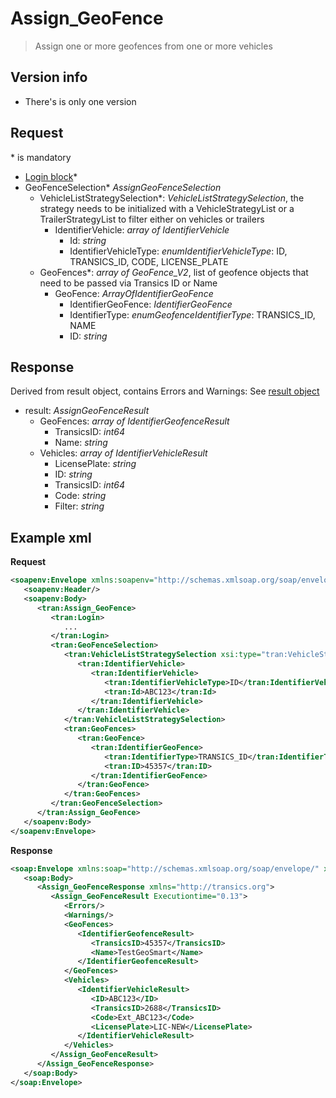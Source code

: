 <!-- docs/op/Assign_GeoFence/README.md -->
# Assign_GeoFence

> Assign one or more geofences from one or more vehicles

## Version info
- There's is only one version

## Request
\* is mandatory

- [Login block](/op/loginblock.md)*
- GeoFenceSelection* _AssignGeoFenceSelection_
	- VehicleListStrategySelection*: _VehicleListStrategySelection_, the strategy needs to be initialized with a VehicleStrategyList or a TrailerStrategyList to filter either on vehicles or trailers
		- IdentifierVehicle: _array of IdentifierVehicle_
			- Id: _string_
			- IdentifierVehicleType: _enumIdentifierVehicleType_: ID, TRANSICS\_ID, CODE, LICENSE\_PLATE
	- GeoFences*: _array of GeoFence_V2_, list of geofence objects that need to be passed via Transics ID or Name
		- GeoFence: _ArrayOfIdentifierGeoFence_
			- IdentifierGeoFence: _IdentifierGeoFence_
			- IdentifierType: _enumGeofenceIdentifierType_: TRANSICS\_ID, NAME
			- ID: _string_

## Response
Derived from result object, contains Errors and Warnings: See [result object](/op/resultobject.md)
- result: _AssignGeoFenceResult_
	- GeoFences: _array of IdentifierGeofenceResult_
		- TransicsID: _int64_
		- Name: _string_
	- Vehicles: _array of IdentifierVehicleResult_
		- LicensePlate: _string_
		- ID: _string_
		- TransicsID: _int64_
		- Code: _string_
		- Filter: _string_

## Example xml
**Request**
```XML
<soapenv:Envelope xmlns:soapenv="http://schemas.xmlsoap.org/soap/envelope/" xmlns:xsi="http://www.w3.org/2001/XMLSchema-instance"  xmlns:tran="http://transics.org">
   <soapenv:Header/>
   <soapenv:Body>
      <tran:Assign_GeoFence>
         <tran:Login>
            ...
         </tran:Login>
         <tran:GeoFenceSelection>
            <tran:VehicleListStrategySelection xsi:type="tran:VehicleStrategyList">
               <tran:IdentifierVehicle>
                  <tran:IdentifierVehicle>
                     <tran:IdentifierVehicleType>ID</tran:IdentifierVehicleType>
                     <tran:Id>ABC123</tran:Id>
                  </tran:IdentifierVehicle>
               </tran:IdentifierVehicle>
            </tran:VehicleListStrategySelection>
            <tran:GeoFences>
               <tran:GeoFence>
                  <tran:IdentifierGeoFence>
                     <tran:IdentifierType>TRANSICS_ID</tran:IdentifierType>
                     <tran:ID>45357</tran:ID>
                  </tran:IdentifierGeoFence>
               </tran:GeoFence>
            </tran:GeoFences>
         </tran:GeoFenceSelection>
      </tran:Assign_GeoFence>
   </soapenv:Body>
</soapenv:Envelope>
```

**Response**
```XML
<soap:Envelope xmlns:soap="http://schemas.xmlsoap.org/soap/envelope/" xmlns:xsi="http://www.w3.org/2001/XMLSchema-instance" xmlns:xsd="http://www.w3.org/2001/XMLSchema">
   <soap:Body>
      <Assign_GeoFenceResponse xmlns="http://transics.org">
         <Assign_GeoFenceResult Executiontime="0.13">
            <Errors/>
            <Warnings/>
            <GeoFences>
               <IdentifierGeofenceResult>
                  <TransicsID>45357</TransicsID>
                  <Name>TestGeoSmart</Name>
               </IdentifierGeofenceResult>
            </GeoFences>
            <Vehicles>
               <IdentifierVehicleResult>
                  <ID>ABC123</ID>
                  <TransicsID>2688</TransicsID>
                  <Code>Ext_ABC123</Code>
                  <LicensePlate>LIC-NEW</LicensePlate>
               </IdentifierVehicleResult>
            </Vehicles>
         </Assign_GeoFenceResult>
      </Assign_GeoFenceResponse>
   </soap:Body>
</soap:Envelope>
```